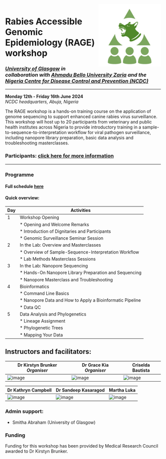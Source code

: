 <img align="right" src="icon/RAGE_train2.jpg" width="40%" height="40%">

# Rabies Accessible Genomic Epidemiology (RAGE) workshop  
### *[University of Glasgow](https://www.gla.ac.uk/schools/bohvm/) in collaboration with [Ahmadu Bello University Zaria](https://abu.edu.ng/) and the [Nigeria Centre for Disease Control and Prevention (NCDC)](https://ncdc.gov.ng/)*   
---
**Monday 12th - Friday 16th June 2024**  
*NCDC headquarters, Abuja, Nigeria*  

The RAGE workshop is a hands-on training course on the application of genome sequencing to support enhanced canine rabies virus surveillance. This workshop will host up to 20 participants from veterinary and public health institutes across Nigeria to provide introductory training in a sample-to-sequence-to-interpretation workflow for viral pathogen surveillance, including nanopore library preparation, basic data analysis and troubleshooting masterclasses. 

### Participants: [click here for more information](participant_information/README.md)  
---

### Programme  
#### Full schedule [here](https://docs.google.com/document/d/1w5mgG3cbN5JVdVJ2j8tXv_PpoxpwV6vxsqVjJyuvxkk/edit?usp=sharing)  
#### Quick overview:  
| Day | Activities                                               |
|-----|----------------------------------------------------------|
| 1   | Workshop Opening                                       |
|     | * Opening and Welcome Remarks                           |
|     | * Introduction of Dignitaries and Participants          |
|     | * Genomic Surveillance Seminar Session                   |
| 2   | In the Lab: Overview and Masterclasses                   |
|     | * Overview of Sample-Sequence-Interpretation Workflow    |
|     | * Lab Methods Masterclass Sessions                       |
| 3   | In the Lab: Nanopore Sequencing                          |
|     | * Hands-On Nanopore Library Preparation and Sequencing   |
|     | * Nanopore Masterclass and Troubleshooting               |
| 4   | Bioinformatics                                          |
|     | * Command Line Basics                                    |
|     | * Nanopore Data and How to Apply a Bioinformatic Pipeline |
|     | * Data QC                                                |
| 5   | Data Analysis and Phylogenetics                          |
|     | * Lineage Assignment                                     |
|     | * Phylogenetic Trees                                     |
|     | * Mapping Your Data                                      |

 


## Instructors and facilitators:  
| Dr Kirstyn Brunker *Organiser*| Dr Grace Kia *Organiser*    | Criselda Bautista  |
| ------------------ | ------------------ | ------------------ |
| ![image](https://github.com/RAGE-toolkit/RAGE-workshop-2024/assets/10990340/489d7165-0a25-43b6-82c0-faff9f328722)| ![image](https://github.com/RAGE-toolkit/RAGE-workshop-2024/assets/10990340/d7eb7a3c-8c05-4514-ad40-256f7f3d0017)| ![image](https://github.com/RAGE-toolkit/RAGE-workshop-2024/assets/10990340/e8768e05-c43e-412f-83c5-5f6a95837173)|

Dr Kathryn Campbell            | Dr Sandeep Kasaragod          | Martha Luka            |
| ------------------ | ------------------ | ------------------ |
| ![image](https://github.com/RAGE-toolkit/RAGE-workshop-2024/assets/10990340/5682ca0d-ffec-4049-bcbe-3276cd83ef1d)| ![image](https://github.com/RAGE-toolkit/RAGE-workshop-2024/assets/10990340/fa5d2ce9-fbe4-4034-8a2f-4877f7405c29)| ![image](https://github.com/RAGE-toolkit/RAGE-workshop-2024/assets/10990340/40fe2756-a8db-4ca3-bfc0-022b61ced5eb)|

### Admin support:  
* Smitha Abraham (University of Glasgow)

### Funding
Funding for this workshop has been provided by Medical Research Council awarded to Dr Kirstyn Brunker.
